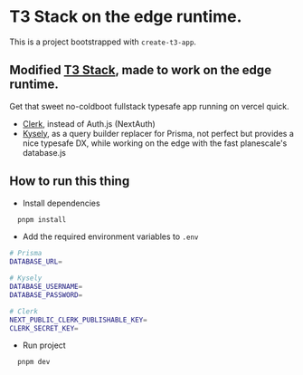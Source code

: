 # T3 Stack on the edge runtime.

This is a  project bootstrapped with `create-t3-app`.

## Modified [T3 Stack](https://create.t3.gg/), made to work on the edge runtime.

Get that sweet no-coldboot fullstack typesafe app running on vercel quick.

- [Clerk](https://clerk.dev), instead of Auth.js (NextAuth)
- [Kysely](https://koskimas.github.io/kysely/), as a query builder replacer for Prisma, not perfect but provides a nice typesafe DX, while working on the edge with the fast planescale's database.js

## How to run this thing

- Install dependencies
```bash
  pnpm install
```

- Add the required environment variables to `.env` 
```bash
# Prisma
DATABASE_URL=

# Kysely
DATABASE_USERNAME=
DATABASE_PASSWORD=

# Clerk
NEXT_PUBLIC_CLERK_PUBLISHABLE_KEY=
CLERK_SECRET_KEY=
```
- Run project
```
  pnpm dev
```
